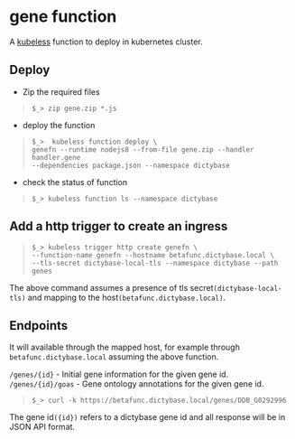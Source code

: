 # gene function
A [kubeless](https://kubeless.io) function to deploy in kubernetes cluster.

## Deploy
* Zip the required files   
> `$_> zip gene.zip *.js`   

* deploy the function
> `$_>  kubeless function deploy \`   
> `genefn --runtime nodejs8 --from-file gene.zip --handler handler.gene`   
> `--dependencies package.json --namespace dictybase`

* check the status of function
> `$_> kubeless function ls --namespace dictybase`

## Add a http trigger to create an ingress
> `$_> kubeless trigger http create genefn \`   
> `--function-name genefn --hostname betafunc.dictybase.local \`   
> `--tls-secret dictybase-local-tls --namespace dictybase --path genes`

The above command assumes a presence of tls secret`(dictybase-local-tls)` and mapping
to the host`(betafunc.dictybase.local)`.

## Endpoints
It will available through the mapped host, for example through
`betafunc.dictybase.local` assuming the above function.

`/genes/{id}` - Initial gene information for the given gene id.   
`/genes/{id}/goas` - Gene ontology annotations for the given gene id.

> `$_> curl -k https://betafunc.dictybase.local/genes/DDB_G0292996`

The gene id`({id})` refers to a dictybase gene id and all response will be in
JSON API format.
